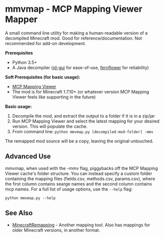 # mmvmap - MCP Mapping Viewer Mapper

A small command line utility for making a human-readable version of a decompiled Minecraft mod. Good for reference/documentation. Not recommended for add-on development.

**Prerequisites**
- Python 3.5+
- A Java decompiler ([jd-gui](http://jd.benow.ca/#jd-gui) for ease-of-use, [fernflower](https://github.com/fesh0r/fernflower) for reliability)

**Soft Prerequisites (for basic usage):**
- [MCP Mapping Viewer](https://github.com/bspkrs/MCPMappingViewer/)
- The mod is for Minecraft 1.7.10+ (or whatever version MCP Mapping Viewer feels like supporting in the future)

**Basic usage:**

1. Decompile the mod, and extract the output to a folder if it is in a zip/jar
2. Run MCP Mapping Viewer and select the latest mapping for your desired version. This will populate the cache.
3. From command line: ```python mmvmap.py [decompiled-mod-folder] -mmv```

The remapped mod source will be a copy, leaving the original untouched.

## Advanced Use

mmvmap, when used with the -mmv flag, piggybacks off the MCP Mapping Viewer cache's folder structure. You can instead specify a custom folder containing the mapping files (fields.csv, methods.csv, params.csv), where the first column contains searge names and the second column contains mcp names. For a full list of usage options, use the ```--help``` flag:

```python mmvmap.py --help```

## See Also

- [MinecraftRemapping](https://github.com/agaricusb/MinecraftRemapping) - Another mapping tool. Also has mappings for older Minecraft versions, in another format.